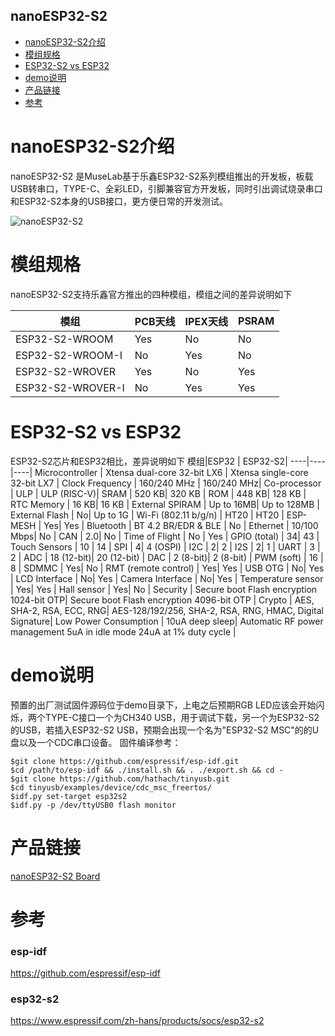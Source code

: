 nanoESP32-S2
-----------
* [nanoESP32-S2介绍](#nanoESP32-S2介绍) 
* [模组规格](#模组规格)
* [ESP32-S2 vs ESP32](#ESP32-S2-vs-ESP32)
* [demo说明](#demo说明)
* [产品链接](#产品链接)
* [参考](#参考)


# nanoESP32-S2介绍
nanoESP32-S2 是MuseLab基于乐鑫ESP32-S2系列模组推出的开发板，板载USB转串口，TYPE-C、全彩LED，引脚兼容官方开发板，同时引出调试烧录串口和ESP32-S2本身的USB接口，更方便日常的开发测试。

![nanoESP32-S2](https://github.com/wuxx/nanoesp32-s2/blob/master/doc/nanoESP32-S2.jpg)
# 模组规格 
nanoESP32-S2支持乐鑫官方推出的四种模组，模组之间的差异说明如下

模组|PCB天线 | IPEX天线|PSRAM|
----|----|----|-----|
ESP32-S2-WROOM | Yes | No |No|
ESP32-S2-WROOM-I | No  | Yes|No|
ESP32-S2-WROVER | Yes   | No|Yes|
ESP32-S2-WROVER-I | No  | Yes | Yes|

# ESP32-S2 vs ESP32
ESP32-S2芯片和ESP32相比，差异说明如下
模组|ESP32 | ESP32-S2|
----|----|----|
Microcontroller | Xtensa dual-core 32-bit LX6 | Xtensa single-core 32-bit LX7 |
Clock Frequency | 160/240 MHz | 160/240 MHz|
Co-processor | ULP   |  ULP (RISC-V)|
SRAM | 520 KB| 320 KB |
ROM | 448 KB| 128 KB |
RTC Memory | 16 KB| 16 KB |
External SPIRAM | Up to 16MB| Up to 128MB |
External Flash | No| Up to 1G |
Wi-Fi (802.11 b/g/n) | HT20 | HT20 |
ESP-MESH | Yes| Yes |
Bluetooth | BT 4.2 BR/EDR & BLE |  No |
Ethernet | 10/100 Mbps| No |
CAN | 2.0| No |
Time of Flight |  No | Yes |
GPIO (total) | 34| 43 |
Touch Sensors | 10 | 14 |
SPI | 4| 4 (OSPI) |
I2C | 2| 2 |
I2S | 2| 1 |
UART | 3 | 2 |
ADC | 18 (12-bit)| 20 (12-bit) |
DAC | 2 (8-bit)| 2 (8-bit) |
PWM (soft) | 16 | 8 |
SDMMC | Yes| No |
RMT (remote control) | Yes| Yes |
USB OTG | No| Yes |
LCD Interface | No| Yes |
Camera Interface | No| Yes |
Temperature sensor | Yes| Yes |
Hall sensor | Yes| No |
Security | Secure boot Flash encryption 1024-bit OTP| Secure boot Flash encryption 4096-bit OTP |
Crypto | AES, SHA-2, RSA, ECC, RNG| AES-128/192/256, SHA-2, RSA, RNG, HMAC, Digital Signature|
Low Power Consumption | 10uA deep sleep| Automatic RF power management 5uA in idle mode 24uA at 1% duty cycle |


# demo说明
预置的出厂测试固件源码位于demo目录下，上电之后预期RGB LED应该会开始闪烁，两个TYPE-C接口一个为CH340 USB，用于调试下载，另一个为ESP32-S2的USB，若插入ESP32-S2 USB，预期会出现一个名为"ESP32-S2 MSC"的的U盘以及一个CDC串口设备。
固件编译参考：
```
$git clone https://github.com/espressif/esp-idf.git
$cd /path/to/esp-idf && ./install.sh && . ./export.sh && cd -
$git clone https://github.com/hathach/tinyusb.git
$cd tinyusb/examples/device/cdc_msc_freertos/
$idf.py set-target esp32s2
$idf.py -p /dev/ttyUSB0 flash monitor
```
# 产品链接
[nanoESP32-S2 Board](https://item.taobao.com/item.htm?id=620291976381)

# 参考
### esp-idf
https://github.com/espressif/esp-idf
### esp32-s2
https://www.espressif.com/zh-hans/products/socs/esp32-s2
